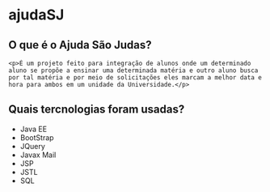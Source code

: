 # ajudaSJ


## O que é o Ajuda São Judas?

    <p>É um projeto feito para integração de alunos onde um determinado aluno se propõe a ensinar uma determinada matéria e outro aluno busca por tal matéria e por meio de solicitações eles marcam a melhor data e hora para ambos em um unidade da Universidade.</p>

## Quais tercnologias foram usadas?


<ul>
    <li> Java EE </li>
    <li> BootStrap </li>
    <li> JQuery </li>
    <li> Javax Mail </li>
    <li> JSP </li>
    <li> JSTL </li>
    <li> SQL </li>
    
</ul>
